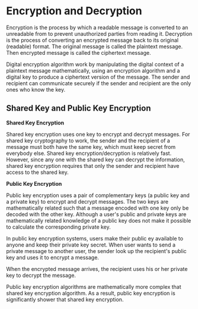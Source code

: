 # Encryption and Decryption

Encryption is the process by which a readable message is converted to an unreadable from to prevent unauthorized parties from reading it. Decryption is the process of converting an encrypted message back to its original (readable) format. The original message is called the plaintext message. Then encrypted message is called the ciphertext message.  

Digital encryption algorithm work by manipulating the digital context of a plaintext message mathematically, using an encryption algorithm and a digital key to produce a ciphertext version of the message. The sender and recipient can communicate securely if the sender and recipient are the only ones who know the key. 

## Shared Key and Public Key Encryption

**Shared Key Encryption**

Shared key encryption uses one key to encrypt and decrypt messages. For shared key cryptography to work, the sender and the recipient of a message must both have the same key, which must keep secret from everybody else. Shared key encryption/decryption is relatively fast. However, since any one with the shared key can decrypt the information, shared key encryption requires that only the sender and recipient have access to the shared key.

**Public Key Encryption**

Public key encryption uses a pair of complementary keys (a public key and a private key) to encrypt and decrypt messages. The two keys are mathematically related such that a message encoded with one key only be decoded with the other key. Although a user's public and private keys are mathematically related  knowledge of a public key does not make it possible to calculate the corresponding private key.

In public key encryption systems, users make their public ey available to anyone and keep their private key secret. When user wants to send a private message to another user, the sender look up the recipient's public key and uses it to encrypt a message.

When the encrypted message arrives, the recipient uses his or her private key to decrypt the message.

Public key encryption algorithms are mathematically more complex that shared key encryption algorithm. As a result, public key encryption is significantly shower that shared key encryption.
